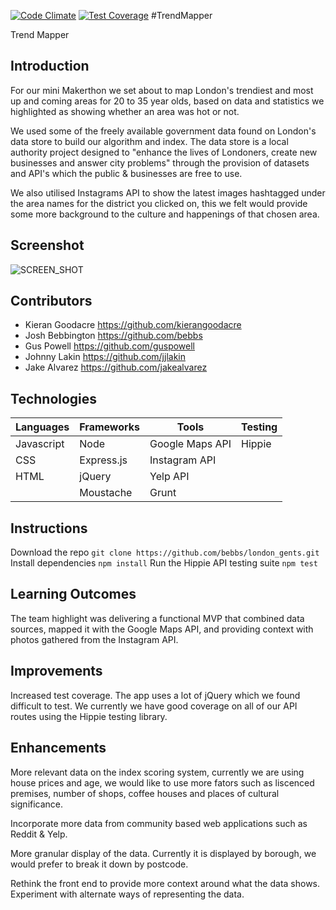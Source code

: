 [![Code Climate](https://codeclimate.com/github/kierangoodacre/london_gents/badges/gpa.svg)](https://codeclimate.com/github/kierangoodacre/london_gents)
[![Test Coverage](https://codeclimate.com/github/kierangoodacre/london_gents/badges/coverage.svg)](https://codeclimate.com/github/kierangoodacre/london_gents)
#TrendMapper

Trend Mapper

Introduction
--------------------

For our mini Makerthon we set about to map London's trendiest and most up and coming areas for 20 to 35 year olds, based on data and statistics we highlighted as showing whether an area was hot or not.

We used some of the freely available government data found on London's data store to build our algorithm and index. The data store is a local authority project designed to "enhance the lives of Londoners, create new businesses and answer city problems" through the provision of datasets and API's which the public & businesses are free to use.

We also utilised Instagrams API to show the latest images hashtagged under the area names for the district you clicked on, this we felt would provide some more background to the culture and happenings of that chosen area.

Screenshot
---------------

![SCREEN_SHOT](Users/kierangoodacre/Downloads/screenshot.png)

Contributors
--------------------

- Kieran Goodacre https://github.com/kierangoodacre
- Josh Bebbington https://github.com/bebbs
- Gus Powell https://github.com/guspowell
- Johnny Lakin https://github.com/jjlakin
- Jake Alvarez https://github.com/jakealvarez

Technologies
--------------------------------

|Languages |Frameworks|Tools          |Testing|
|----------|----------|---------------|-------|
|Javascript|Node      |Google Maps API|Hippie |
|CSS       |Express.js|Instagram API  |       |
|HTML      |jQuery    |Yelp API       |       |
|          |Moustache |Grunt          |       |


Instructions
------------------
Download the repo
```git clone https://github.com/bebbs/london_gents.git```
Install dependencies
```npm install```
Run the Hippie API testing suite
```npm test``` 

Learning Outcomes
-----------------

The team highlight was delivering a functional MVP that combined data sources, mapped it with the Google Maps API, and providing context with photos gathered from the Instagram API.

Improvements
------------
Increased test coverage. The app uses a lot of jQuery which we found difficult to test. We currently we have good coverage on all of our API routes using the Hippie testing library.

Enhancements
------------------

More relevant data on the index scoring system, currently we are using house prices and age, we would like to use more fators such as liscenced premises, number of shops, coffee houses and places of cultural significance.

Incorporate more data from community based web applications such as Reddit & Yelp.

More granular display of the data. Currently it is displayed by borough, we would prefer to break it down by postcode.

Rethink the front end to provide more context around what the data shows. Experiment with alternate ways of representing the data.

